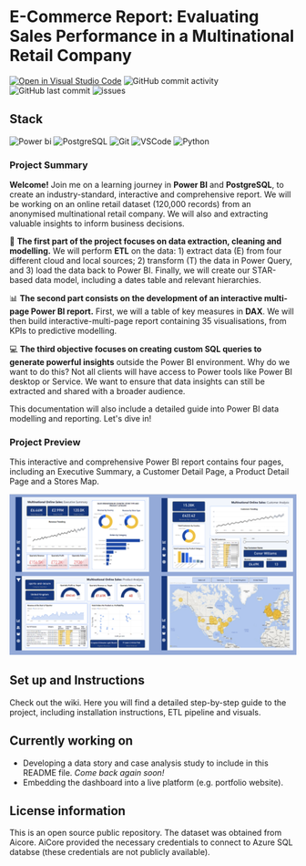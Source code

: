 # E-Commerce Report: Evaluating Sales Performance in a Multinational Retail Company

[![Open in Visual Studio Code](https://img.shields.io/badge/Open%20in-Visual_Studio_Code-5C2D91?style=flat&logo=visual%20studio&logoColor=white)](https://open.vscode.dev/selvatica-36/PowerBI-ecommerce-report) ![GitHub commit activity](https://img.shields.io/github/commit-activity/y/selvatica-36/PowerBI-ecommerce-report)  ![GitHub last commit](https://img.shields.io/github/last-commit/selvatica-36/PowerBI-ecommerce-report)  ![issues](https://img.shields.io/github/issues/selvatica-36/PowerBI-ecommerce-report.svg) 

## Stack
![Power bi](https://img.shields.io/badge/power_BI-FF9900?style=for-the-badge&logo=powerbi&logoColor=white) ![PostgreSQL](https://img.shields.io/badge/postgresql-3776AB?style=for-the-badge&logo=postgresql&logoColor=white) ![Git](https://img.shields.io/badge/Git-B1361E?style=for-the-badge&logo=git&logoColor=white) ![VSCode](https://img.shields.io/badge/VSCode-2962FF?style=for-the-badge&logo=visual%20studio&logoColor=white) ![Python](https://img.shields.io/badge/Python-3776AB?style=for-the-badge&logo=python&logoColor=white) 


### Project Summary
**Welcome!** Join me on a learning journey in **Power BI** and **PostgreSQL**, to create an industry-standard, interactive and comprehensive report.  We will be working on an online retail dataset (120,000 records) from an anonymised multinational retail company. We will also and extracting valuable insights to inform business decisions.
 
📌  **The first part of the project focuses on data extraction, cleaning and modelling.** We will perform **ETL** on the data: 1) extract data (E) from four different cloud and local sources; 2) transform (T) the data in Power Query, and 3) load the data back to Power BI. Finally, we will create our STAR-based data model, including a dates table and relevant hierarchies.

📊 **The second part consists on the development of an interactive multi-page Power BI report.** First, we will a table of key measures in **DAX**. We will then build interactive-multi-page report containing 35 visualisations, from KPIs to predictive modelling.

💻 **The third objective focuses on creating custom SQL queries to generate powerful insights** outside the Power BI environment. Why do we want to do this? Not all clients will have access to Power tools like Power BI desktop or Service. We want to ensure that data insights can still be extracted and shared with a broader audience. 
 
This documentation will also include a detailed guide into Power BI data modelling and reporting. Let's dive in!

### Project Preview
This interactive and comprehensive Power BI report contains four pages, including an Executive Summary, a Customer Detail Page, a Product Detail Page and a Stores Map.

![alt text](/images-readme/report_preview.png)
 
## Set up and Instructions

Check out the wiki. Here you will find a detailed step-by-step guide to the project, including installation instructions, ETL pipeline and visuals.

## Currently working on
- Developing a data story and case analysis study to include in this README file. *Come back again soon!*
- Embedding the dashboard into a live platform (e.g. portfolio website).


## License information

This is an open source public repository. The dataset was obtained from Aicore. AiCore provided the necessary credentials to connect to Azure SQL databse (these credentials are not publicly available).




